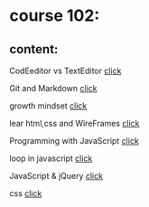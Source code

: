 

# course 102:

## content:


CodEeditor vs TextEditor [click](class.md)   

 Git and Markdown   [click](class1.md)        

 growth mindset            [click](bb.md)    

 lear html,css and WireFrames [click](class5.md)

 Programming with JavaScript         [click](js.md)    

 loop in javascript         [click](r5.md)    

 JavaScript & jQuery         [click](jquery.md)    

 css                       [click](css.md)    
